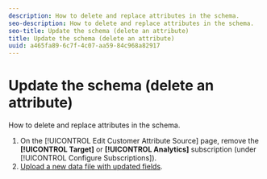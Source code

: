 ```yaml
---
description: How to delete and replace attributes in the schema.
seo-description: How to delete and replace attributes in the schema.
seo-title: Update the schema (delete an attribute)
title: Update the schema (delete an attribute)
uuid: a465fa89-6c7f-4c07-aa59-84c968a82917
---
```


# Update the schema (delete an attribute)

How to delete and replace attributes in the schema.


1. On the [!UICONTROL Edit Customer Attribute Source] page, remove the **[!UICONTROL Target]** or **[!UICONTROL Analytics]** subscription (under [!UICONTROL Configure Subscriptions]).
1. [Upload a new data file with updated fields](../attributes/t-crs-usecase.md#task_BCC327B2A0EF4A1BBB2934013AB92B78).

